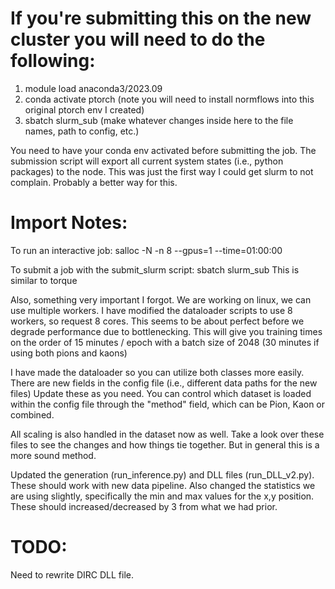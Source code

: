 # If you're submitting this on the new cluster you will need to do the following:

1. module load anaconda3/2023.09
2. conda activate ptorch (note you will need to install normflows into this original ptorch env I created)
3. sbatch slurm_sub (make whatever changes inside here to the file names, path to config, etc.)

You need to have your conda env activated before submitting the job. The submission script will export all current system states (i.e., python packages) to the node.
This was just the first way I could get slurm to not complain. Probably a better way for this.

# Import Notes:

To run an interactive job: salloc -N -n 8 --gpus=1 --time=01:00:00

To submit a job with the submit_slurm script: sbatch slurm_sub
This is similar to torque

Also, something very important I forgot. We are working on linux, we can use multiple workers. I have modified the dataloader scripts to use 8 workers, so request 8 cores. This seems to be about perfect before we degrade performance due to bottlenecking.
This will give you training times on the order of 15 minutes / epoch with a batch size of 2048 (30 minutes if using both pions and kaons)

I have made the dataloader so you can utilize both classes more easily. There are new fields in the config file (i.e., different data paths for the new files) Update these as you need.
You can control which dataset is loaded within the config file through the "method" field, which can be Pion, Kaon or combined.

All scaling is also handled in the dataset now as well. Take a look over these files to see the changes and how things tie together. But in general this is a more sound method.

Updated the generation (run_inference.py) and DLL files (run_DLL_v2.py). These should work with new data pipeline. Also changed the statistics we are using slightly, specifically the min and max values for the x,y position. These should increased/decreased by 3 from what we had prior.

# TODO:

Need to rewrite DIRC DLL file.
